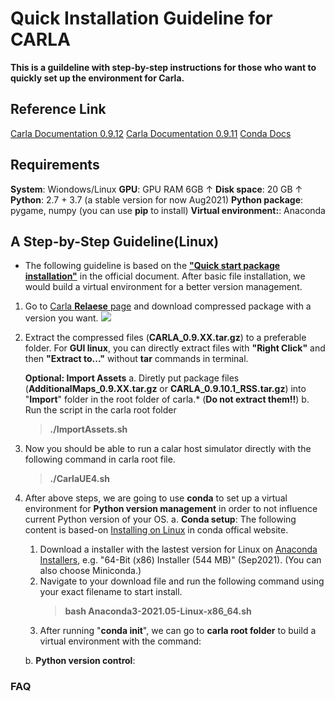 # Quick Installation Guideline for CARLA
**This is a guildeline with step-by-step instructions for those who want to quickly set up the environment for Carla.**


## Reference Link
[Carla Documentation 0.9.12](https://carla.readthedocs.io/en/0.9.12/)
[Carla Documentation 0.9.11](https://carla.readthedocs.io/en/0.9.11/)
[Conda Docs](https://docs.conda.io/projects/conda/en/latest/index.html)


## Requirements
**System**: Wiondows/Linux
**GPU**: GPU RAM 6GB ↑
**Disk space**: 20 GB ↑
**Python**: 2.7 + 3.7 (a stable version for now Aug2021)
**Python package**: pygame, numpy (you can use **pip** to install)
**Virtual environment:**: Anaconda




## A Step-by-Step Guideline(Linux)
- The following guideline is based on the [**"Quick start package installation"**](https://carla.readthedocs.io/en/0.9.12/start_quickstart/) in the official document. After basic file installation, we would build a virtual environment for a better version management.

1. Go to [Carla **Relaese** page](https://github.com/carla-simulator/carla/releases) and download compressed package with a version you want.
![](https://i.imgur.com/Gpys7ky.png)
2. Extract the compressed files (**CARLA_0.9.XX.tar.gz**) to a preferable folder. For **GUI linux**, you can directly extract files with **"Right Click"** and then **"Extract to..."** without **tar** commands in terminal.

    **Optional: Import Assets**
    a. Diretly put package files (**AdditionalMaps_0.9.XX.tar.gz** or **CARLA_0.9.10.1_RSS.tar.gz**) into "**Import**" folder in the root folder of carla.* (**Do not extract them!!**)
    b. Run the script in the carla root folder
    >**./ImportAssets.sh**
3. Now you should be able to run a calar host simulator directly with the following command in carla root file.
    >**./CarlaUE4.sh**

4. After above steps, we are going to use **conda** to set up a virtual environment for **Python version management** in order to not influence current Python version of your OS.
    a. **Conda setup**:
    The following content is based-on [Installing on Linux](https://docs.conda.io/projects/conda/en/latest/user-guide/install/linux.html) in conda offical website.
    1. Download a installer with the lastest version for Linux on [Anaconda Installers](https://www.anaconda.com/products/individual-d#Downloads), e.g. "64-Bit (x86) Installer (544 MB)" (Sep2021). (You can also choose Miniconda.)
    2. Navigate to your download file and run the following command using your exact filename to start install.
        >**bash Anaconda3-2021.05-Linux-x86_64.sh**
    3. After running "**conda init**", we can go to **carla root folder** to build a virtual environment with the command:
        >
        
    b. **Python version control**:
    
### FAQ